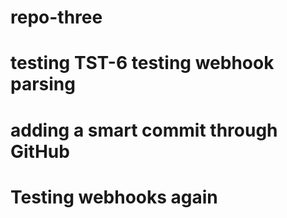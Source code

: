 # repo-three
# testing TST-6 testing webhook parsing
# adding a smart commit through GitHub
# Testing webhooks again  
